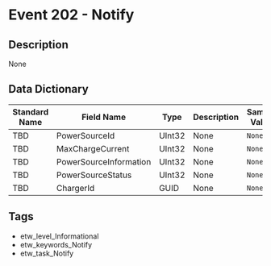 # Event 202 - Notify

## Description
None

## Data Dictionary
|Standard Name|Field Name|Type|Description|Sample Value|
|---|---|---|---|---|
|TBD|PowerSourceId|UInt32|None|`None`|
|TBD|MaxChargeCurrent|UInt32|None|`None`|
|TBD|PowerSourceInformation|UInt32|None|`None`|
|TBD|PowerSourceStatus|UInt32|None|`None`|
|TBD|ChargerId|GUID|None|`None`|

## Tags
* etw_level_Informational
* etw_keywords_Notify
* etw_task_Notify